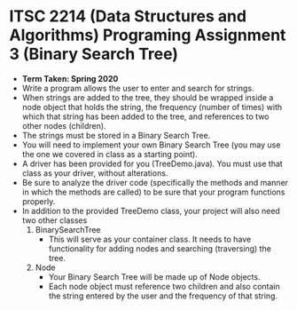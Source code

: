 # ITSC 2214 (Data Structures and Algorithms) Programing Assignment 3 (Binary Search Tree)
- **Term Taken: Spring 2020**
- Write a program allows the user to enter and search for strings.
-  When strings are added to the tree, they should be wrapped inside a node object that holds the string, the frequency (number of times) with which that string has been added to the tree, and references to two other nodes (children).  
- The strings must be stored in a Binary Search Tree. 
-  You will need to implement your own Binary Search Tree (you may use the one we covered in class as a starting point).  
-  A driver has been provided for you (TreeDemo.java).  You must use that class as your driver, without alterations.  
-  Be sure to analyze the driver code (specifically the methods and manner in which the methods are called) to be sure that your program functions properly.
-  In addition to the provided TreeDemo class, your project will also need two other classes
   1. BinarySearchTree 
      - This will serve as your container class. It needs to have functionality for adding nodes and searching (traversing) the tree.
   2. Node 
      - Your Binary Search Tree will be made up of Node objects. 
      - Each node object must reference two children and also contain the string entered by the user and the frequency of that string.

